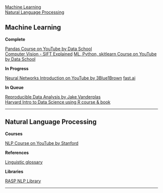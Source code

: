 [Machine Learning](#Machine-Learning)  
[Natural Language Processing](#Natural-Language-Processing)  

## Machine Learning

__Complete__

[Pandas Course on YouTube by Data School](https://www.youtube.com/playlist?list=PL5-da3qGB5IBITZj_dYSFqnd_15JgqwA6)   
[Computer Vision - SIFT Explained](http://aishack.in/tutorials/sift-scale-invariant-feature-transform-log-approximation/)
[ML, Python, skitlearn Course on YouTube by Data School](https://www.youtube.com/playlist?list=PL5-da3qGB5ICeMbQuqbbCOQWcS6OYBr5A)  

__In Progress__  

[Neural Networks Introduction on YouTube by 3Blue1Brown](https://www.youtube.com/playlist?list=PLZHQObOWTQDNU6R1_67000Dx_ZCJB-3pi)
[fast.ai](course.fast.ai)

__In Queue__  

[Reproducible Data Analysis by Jake Vanderplas](https://www.youtube.com/playlist?list=PLYCpMb24GpOC704uO9svUrihl-HY1tTJJ)  
[Harvard Intro to Data Science using R course & book](https://rafalab.github.io/dsbook/)  


---

## Natural Language Processing 

__Courses__

[NLP Course on YouTube by Stanford](https://www.youtube.com/playlist?list=PL3FW7Lu3i5Jsnh1rnUwq_TcylNr7EkRe6)  

__References__  

[Linguistic glossary](https://www.uni-due.de/ELE/LinguisticGlossary.html)

__Libraries__

[RASP NLP Library](http://users.sussex.ac.uk/~johnca/rasp/)

---  
